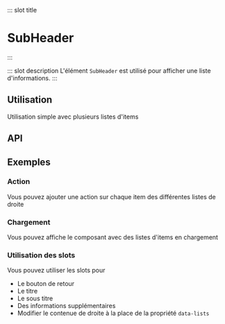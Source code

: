 ::: slot title
# SubHeader
:::

::: slot description
L'élément `SubHeader` est utilisé pour afficher une liste d'informations.
:::

## Utilisation

Utilisation simple avec plusieurs listes d'items

<DocExample
  eager
  file="patterns/sub-header/examples/sub-header"
/>

## API

<DocApi
	:value="['SubHeader']"
	:api="{
		SubHeader: {
			props: [
				{
					name: 'hideBackBtn',
					defaultValue: 'false',
					type: 'boolean',
					description: 'Masquer le bouton de retour.'
				},
				{
					name: 'backBtnText',
					defaultValue: 'Retour',
					type: 'string',
					description: 'Personnalisez le texte à l\'intérieur du bouton de retour.'
				},
				{
					name: 'titleText',
					required: 'true',
					type: 'string',
					description: 'Sous titre.'
				},
				{
					name: 'subTitleText',
					defaultValue: 'undefined',
					type: 'string',
					description: 'Sous-titre du SubHeader.'
				},
				{
					name: 'dataLists',
					defaultValue: 'undefined',
					type: 'DataListsItem[]',
					description: 'Liste des composants DataList en mode colonne.'
				},
				{
					name: 'loading',
					defaultValue: 'false',
					type: 'boolean',
					description: 'Liste des composants DataList en mode colonne.'
				}
			],
			slots: [
				{
					name: 'back-btn',
					description: 'Slot pour remplacer le bouton de retour.'
				},
				{
					name: 'title',
					description: 'Slot pour personaliser le titre.'
				},
				{
					name: 'sub-title',
					description: 'Slot pour personaliser le sous titre.'
				},
				{
					name: 'additional-informations',
					description: 'Slot pour ajouter des informations complémentaires.'
				},
				{
					name: 'right-content',
					description: 'Slot pour remplacer la `DataList` dans le contenue de droite.'
				}
			]
		}
	}"
/>

## Exemples

### Action

Vous pouvez ajouter une action sur chaque item des différentes listes de droite

<DocExample file="patterns/sub-header/examples/sub-header-action" />

### Chargement

Vous pouvez affiche le composant avec des listes d'items en chargement

<DocExample file="patterns/sub-header/examples/sub-header-loading" />

### Utilisation des slots

Vous pouvez utiliser les slots pour 
- Le bouton de retour
- Le titre
- Le sous titre
- Des informations supplémentaires
- Modifier le contenue de droite à la place de la propriété `data-lists`

<DocExample file="patterns/sub-header/examples/sub-header-slots" />